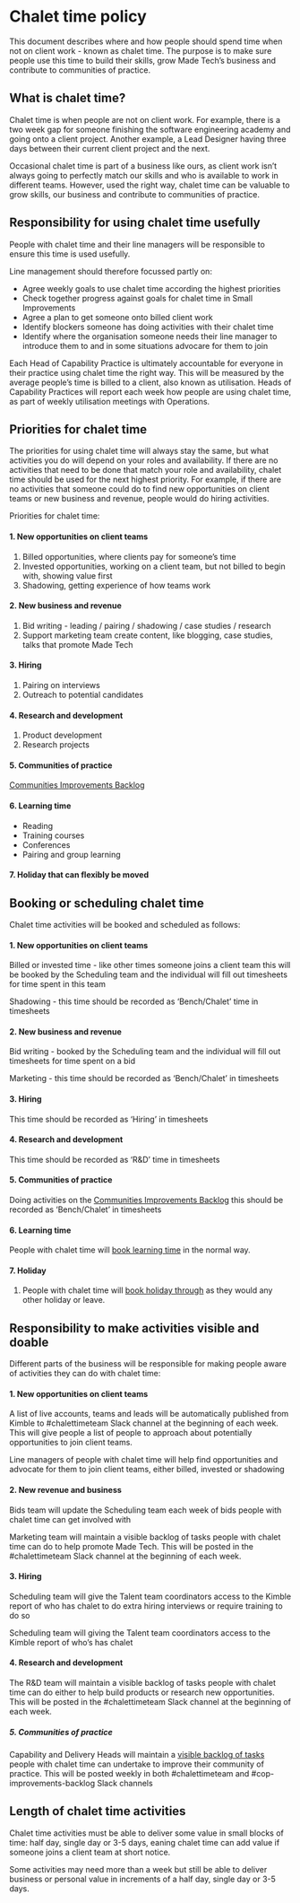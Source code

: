  # Chalet time policy
This document describes where and how people should spend time when not on client work -  known as chalet time. The purpose is to make sure people use this time to build their skills, grow Made Tech’s business and contribute to communities of practice.  
## What is chalet time?
Chalet time is when people are not on client work. 
For example, there is a two week gap for someone finishing the software engineering academy and going onto a client project. Another example, a Lead Designer having three days between their current client project and the next.

Occasional chalet time is part of a business like ours, as client work isn’t always going to perfectly match our skills and who is available to work in different teams. 
However, used the right way, chalet time can be valuable to grow skills, our business and contribute to communities of practice.  

## Responsibility for using chalet time usefully
People with chalet time and their line managers will be responsible to ensure this time is used usefully. 

Line management should therefore focussed partly on:
- Agree weekly goals to use chalet time according the highest priorities 
- Check together progress against goals for chalet time in Small Improvements
- Agree a plan to get someone onto billed client work
- Identify blockers someone has doing activities with their chalet time
- Identify where the organisation someone needs their line manager to introduce them to and in some situations advocare for them to join 

Each Head of Capability Practice is ultimately accountable for everyone in their practice using chalet time the right way.  This will be measured by the average people’s time is billed to a client, also known as utilisation. Heads of Capability Practices will report each week how people are using chalet time, as part of weekly utilisation meetings with Operations. 

## Priorities for chalet time
The priorities for using chalet time will always stay the same, but what activities you do will depend on your roles and availability. 
If there are no activities that need to be done that match your role and availability, chalet time should be used for the next highest priority. For example, if there are no activities that someone could do to find new opportunities on client teams or new business and revenue, people would do hiring activities. 

Priorities for chalet time:

#### 1. New opportunities on client teams
1. Billed opportunities, where clients pay for someone’s time
2. Invested opportunities, working on a client team, but not billed to begin with, showing value first
3. Shadowing, getting experience of how teams work

#### 2. New business and revenue
1. Bid writing - leading / pairing / shadowing / case studies / research
2. Support marketing team create content, like blogging, case studies, talks that promote Made Tech

#### 3. Hiring
1. Pairing on interviews
2. Outreach to potential candidates

#### 4. Research and development
1. Product development 
2. Research projects

#### 5. Communities of practice
[Communities Improvements Backlog](https://trello.com/b/taj8yvLP/capability-improvement-backlog)

#### 6. Learning time
- Reading
- Training courses
- Conferences
- Pairing and group learning

#### 7. Holiday that can flexibly be moved

## Booking or scheduling chalet time
Chalet time activities will be booked and scheduled as follows:

#### 1. New opportunities on client teams
Billed or invested time - like other times someone joins a client team this will be booked by the Scheduling team and the individual will fill out timesheets for time spent in this team

Shadowing - this time should be recorded as ‘Bench/Chalet’ time in timesheets

#### 2. New business and revenue
Bid writing - booked by the Scheduling team and the individual will fill out timesheets for time spent on a bid

Marketing - this time should be recorded as ‘Bench/Chalet’ in timesheets

#### 3. Hiring
This time should be recorded as ‘Hiring’ in timesheets

#### 4. Research and development
This time should be recorded as ‘R&D’ time in timesheets

#### 5. Communities of practice
Doing activities on the [Communities Improvements Backlog](https://trello.com/b/taj8yvLP/capability-improvement-backlog) this should be recorded as ‘Bench/Chalet’ in timesheets

#### 6. Learning time
People with chalet time will [book learning time](https://github.com/madetech/handbook/blob/main/guides/learning/booking_learning_time.md) in the normal way. 

#### 7. Holiday
1. People with chalet time will [book holiday through](https://github.com/madetech/handbook/blob/main/guides/learning/booking_learning_time.md) as they would any other holiday or leave. 

## Responsibility to make activities visible and  doable 
Different parts of the business will be responsible for making people aware of activities they can do with chalet time:

#### 1. New opportunities on client teams

A list of live accounts, teams and leads will be automatically published from Kimble to #chalettimeteam Slack channel at the beginning of each week. This will give people a list of people to approach about potentially opportunities to join client teams. 

Line managers of people with chalet time will help find opportunities and advocate for them to join client teams, either billed, invested or shadowing

#### 2. New revenue and business
Bids team will update the Scheduling team each week of bids people with chalet time can get involved with

Marketing team will maintain a visible backlog of tasks people with chalet time can do to help promote Made Tech. This will be posted in the #chalettimeteam Slack channel at the beginning of each week. 

#### 3. Hiring
Scheduling team will give the Talent team coordinators access to the Kimble report of who has chalet to do extra hiring interviews or require training to do so

Scheduling team will giving the Talent team coordinators access to the Kimble report of who’s has chalet 

#### 4. Research and development

The R&D team will maintain a visible backlog of tasks people with chalet time can do either to help build products or research new opportunities. This will be posted in the #chalettimeteam Slack channel at the beginning of each week. 

##### 5. Communities of practice

Capability and Delivery Heads will maintain a [visible backlog of tasks](https://trello.com/b/taj8yvLP/capability-improvement-backlog) people with chalet time can undertake to improve their community of practice. This will be posted weekly in both #chalettimeteam and #cop-improvements-backlog Slack channels 

## Length of chalet time activities
Chalet time activities must be able to deliver some value in small blocks of time: half day, single day or 3-5 days, eaning chalet time can add value if someone joins a client team at short notice. 

Some activities may need more than a week but still be able to deliver business or personal value in increments of a half day, single day or 3-5 days.


